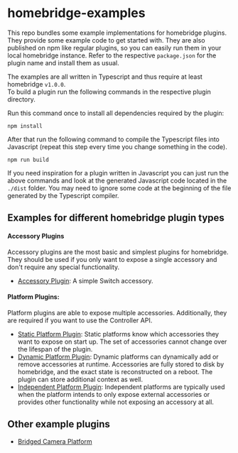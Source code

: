 # homebridge-examples

This repo bundles some example implementations for homebridge plugins. They provide some example code to get 
started with. They are also published on npm like regular plugins, so you can easily run them in your local
homebridge instance. Refer to the respective `package.json` for the plugin name and install them as usual.

The examples are all written in Typescript and thus require at least homebridge `v1.0.0`.  
To build a plugin run the following commands in the respective plugin directory.

Run this command once to install all dependencies required by the plugin:
```
npm install
``` 

After that run the following command to compile the Typescript files into Javascript
(repeat this step every time you change something in the code).
```
npm run build
```

If you need inspiration for a plugin written in Javascript you can just run the above commands and look at the 
generated Javascript code located in the `./dist` folder. You may need to ignore some code at the beginning of the file 
generated by the Typescript compiler.

## Examples for different homebridge plugin types

#### Accessory Plugins

Accessory plugins are the most basic and simplest plugins for homebridge. They should be used if you only want to 
expose a single accessory and don't require any special functionality.

* [Accessory Plugin](./accessory-example-typescript): A simple Switch accessory.

#### Platform Plugins:

Platform plugins are able to expose multiple accessories. Additionally, they are required if you want to use the 
Controller API. 

* [Static Platform Plugin](./static-platform-example-typescript): Static platforms know which accessories they want to 
expose on start up. The set of accessories cannot change over the lifespan of the plugin.
* [Dynamic Platform Plugin](./dynamic-platform-example-typescript): Dynamic platforms can dynamically add or remove 
accessories at runtime. Accessories are fully stored to disk by homebridge, and the exact state is reconstructed on
a reboot. The plugin can store additional context as well. 
* [Independent Platform Plugin](./independent-platform-example-typescript): Independent platforms are typically used
when the platform intends to only expose external accessories or provides other functionality while not exposing
an accessory at all.

## Other example plugins

* [Bridged Camera Platform](./bridged-camera-example-typescript)
